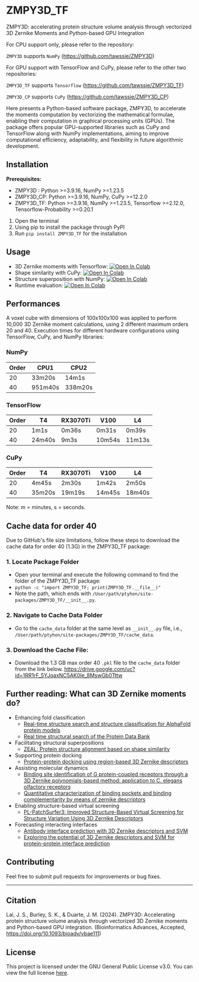 # ZMPY3D_TF

ZMPY3D: accelerating protein structure volume analysis through vectorized 3D Zernike Moments and Python-based GPU Integration

For CPU support only, please refer to the repository:

`ZMPY3D` supports `NumPy`
(https://github.com/tawssie/ZMPY3D)

For GPU support with TensorFlow and CuPy, please refer to the other two repositories:

`ZMPY3D_TF` supports `Tensorflow`
(https://github.com/tawssie/ZMPY3D_TF)

`ZMPY3D_CP` supports `CuPy`
(https://github.com/tawssie/ZMPY3D_CP)

Here presents a Python-based software package, ZMPY3D, to accelerate the moments computation by vectorizing the mathematical formulae, enabling their computation in graphical processing units (GPUs). The package offers popular GPU-supported libraries such as CuPy and TensorFlow along with NumPy implementations, aiming to improve computational efficiency, adaptability, and flexibility in future algorithmic development. 

## Installation

**Prerequisites:**
* ZMPY3D   : Python >=3.9.16, NumPy >=1.23.5
* ZMPY3D_CP: Python >=3.9.16, NumPy, CuPy >=12.2.0
* ZMPY3D_TF: Python >=3.9.16, NumPy >=1.23.5, Tensorflow >=2.12.0, Tensorflow-Probability >=0.20.1

1. Open the terminal
2. Using pip to install the package through PyPI
3. Run `pip install ZMPY3D_TF` for the installation


## Usage
* 3D Zernike moments with Tensorflow: [![Open In Colab](https://colab.research.google.com/assets/colab-badge.svg)](https://colab.research.google.com/github/tawssie/ZMPY3D/blob/main/ZMPY3D_demo_zm.ipynb)
* Shape similarity with CuPy: [![Open In Colab](https://colab.research.google.com/assets/colab-badge.svg)](https://colab.research.google.com/github/tawssie/ZMPY3D/blob/main/ZMPY3D_demo_shape.ipynb) 
* Structure superposition with NumPy: [![Open In Colab](https://colab.research.google.com/assets/colab-badge.svg)](https://colab.research.google.com/github/tawssie/ZMPY3D/blob/main/ZMPY3D_demo_super.ipynb)
* Runtime evaluation: [![Open In Colab](https://colab.research.google.com/assets/colab-badge.svg)](https://colab.research.google.com/github/tawssie/ZMPY3D/blob/main/ZMPY3D_time_evaluation.ipynb) 


## Performances

A voxel cube with dimensions of 100x100x100 was applied to perform 10,000 3D Zernike moment calculations, using 2 different maximum orders 20 and 40.
Execution times for different hardware configurations using TensorFlow, CuPy, and NumPy libraries:

### NumPy

| Order | CPU1       | CPU2       |
|-------|------------|------------|
| 20    | 33m20s     | 14m1s      |
| 40    | 951m40s    | 338m20s    |


### TensorFlow

| Order |            T4 |            RX3070Ti |            V100 |            L4 | 
|-------|---------------|---------------------|-----------------|---------------|
| 20    | 1m1s          | 0m36s               | 0m31s           | 0m39s         | 
| 40    | 24m40s        | 9m3s                | 10m54s          | 11m13s        | 

### CuPy
| Order |      T4 |      RX3070Ti |      V100 |      L4 |
|-------|---------|---------------|-----------|---------|
| 20    | 4m45s   | 2m30s         | 1m42s     | 2m50s   |
| 40    | 35m20s  | 19m19s        | 14m45s    | 18m40s  |

Note: m = minutes, s = seconds.

## Cache data for order 40

Due to GitHub's file size limitations, follow these steps to download the cache data for order 40 (1.3G) in the ZMPY3D_TF package:

### 1. Locate Package Folder

- Open your terminal and execute the following command to find the folder of the ZMPY3D_TF package:
- `python -c "import ZMPY3D_TF; print(ZMPY3D_TF.__file__)"`
- Note the path, which ends with `/User/path/ptyhon/site-packages/ZMPY3D_TF/__init__.py`.

### 2. Navigate to Cache Data Folder
- Go to the `cache_data` folder at the same level as `__init__.py` file, i.e., `/User/path/ptyhon/site-packages/ZMPY3D_TF/cache_data`.

### 3. Download the Cache File:
- Download the 1.3 GB max order 40 `.pkl` file to the `cache_data` folder from the link below. https://drive.google.com/uc?id=1RR1rF_5YJqaxNC5AK0Ie_8MswGb0Tttw

## Further reading: What can 3D Zernike moments do?
- Enhancing fold classification
  * [Real-time structure search and structure classification for AlphaFold protein models](https://doi.org/10.1038/s42003-022-03261-8)
  * [Real time structural search of the Protein Data Bank](https://doi.org/10.1371/journal.pcbi.1007970)
- Facilitating structural superpositions
  * [ZEAL: Protein structure alignment based on shape similarity](https://doi.org/10.1093/bioinformatics/btab205)
- Supporting protein docking
  * [Protein-protein docking using region-based 3D Zernike descriptors](https://doi.org/10.1186/1471-2105-10-407)
- Assisting molecular dynamics
  * [Binding site identification of G protein-coupled receptors through a 3D Zernike polynomials-based method: application to C. elegans olfactory receptors](https://doi.org/10.1007/s10822-021-00434-1)
  * [Quantitative characterization of binding pockets and binding complementarity by means of zernike descriptors](https://doi.org/10.1021/acs.jcim.9b01066)
- Enabling structure-based virtual screening
  * [PL-PatchSurfer3: Improved Structure-Based Virtual Screening for Structure Variation Using 3D Zernike Descriptors](https://doi.org/10.1101/2024.02.22.581511)
- Forecasting interacting interfaces
  * [Antibody interface prediction with 3D Zernike descriptors and SVM](https://doi.org/10.1093/bioinformatics/bty918)
  * [Exploring the potential of 3D Zernike descriptors and SVM for protein-protein interface prediction](https://doi.org/10.1186/s12859-018-2043-3)

## Contributing

Feel free to submit pull requests for improvements or bug fixes.

************************* 


## Citation

Lai, J. S., Burley, S. K., & Duarte, J. M. (2024). ZMPY3D: Accelerating protein structure volume analysis through vectorized 3D Zernike moments and Python-based GPU integration. (Bioinformatics Advances, Accepted, https://doi.org/10.1093/bioadv/vbae111)

## License

This project is licensed under the GNU General Public License v3.0. You can view the full license [here](https://www.gnu.org/licenses/gpl-3.0.en.html).

